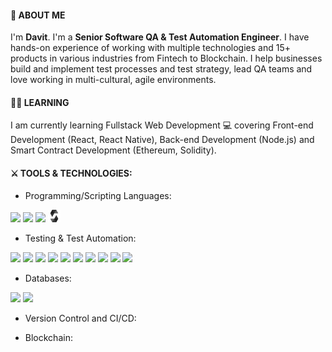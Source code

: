 #### 👋 ABOUT ME 

I'm **Davit**. I'm a **Senior Software QA & Test Automation Engineer**. I have hands-on experience of working with multiple technologies and 15+ products in various industries from Fintech to Blockchain. I help businesses build and implement test processes and test strategy, lead QA teams and love working in multi-cultural, agile environments. 

#### 👨‍🎓 LEARNING
I am currently learning Fullstack Web Development 💻 covering Front-end Development (React, React Native), Back-end Development (Node.js) and Smart Contract Development (Ethereum, Solidity).

#### ⚔ TOOLS & TECHNOLOGIES:
- Programming/Scripting Languages: 
<p>
  <code><img width="4%" src="https://www.vectorlogo.zone/logos/nodejs/nodejs-icon.svg"></code>
  <code><img width="4%" src="https://www.vectorlogo.zone/logos/typescriptlang/typescriptlang-icon.svg"></code>
  <code><img width="4%" src="https://www.vectorlogo.zone/logos/java/java-icon.svg"></code>
  <code><img width="4%" src="https://raw.githubusercontent.com/devicons/devicon/1119b9f84c0290e0f0b38982099a2bd027a48bf1/icons/solidity/solidity-original.svg"></code>
</p>

- Testing & Test Automation:
<p>
  <code><img width="4%" src="https://iconape.com/wp-content/files/gj/370774/svg/370774.svg"></code>
  <code><img width="4%" src="https://www.vectorlogo.zone/logos/mochajs/mochajs-icon.svg"></code>
  <code><img width="4%" src="https://www.vectorlogo.zone/logos/chaijs/chaijs-icon.svg"></code>
  <code><img width="4%" src="https://raw.githubusercontent.com/gilbarbara/logos/9c6e5e9ef3c297da414a4809ae9f0f56a6384e91/logos/webdriverio.svg"></code>
  <code><img width="4%" src="https://raw.githubusercontent.com/bestofjs/bestofjs-webui/dd29d40f829c2cea9cbd7ffac13a3add888e2199/public/logos/playwright.svg"></code>
  <code><img width="4%" src="https://www.vectorlogo.zone/logos/protractortest/protractortest-icon.svg"></code>
  <code><img width="4%" src="https://raw.githubusercontent.com/get-icon/geticon/fc0f660daee147afb4a56c64e12bde6486b73e39/icons/selenium.svg"></code>
  <code><img width="4%" src="https://raw.githubusercontent.com/detain/svg-logos/aecbca0b533703a389211cddb0ca159a5d50553e/svg/appium.svg"></code>
  <code><img width="4%" src="https://www.vectorlogo.zone/logos/getpostman/getpostman-icon.svg"></code>
  <code><img width="4%" src="https://vectorwiki.com/images/v21Kn__swaggerhub.svg"></code>
</p>

- Databases:
<p>
  <code><img width="4%" src="https://www.vectorlogo.zone/logos/mongodb/mongodb-ar21.svg"></code>
  <code><img width="4%" src="https://www.vectorlogo.zone/logos/mysql/mysql-ar21.svg"></code>
</p>

- Version Control and CI/CD:

- Blockchain:
